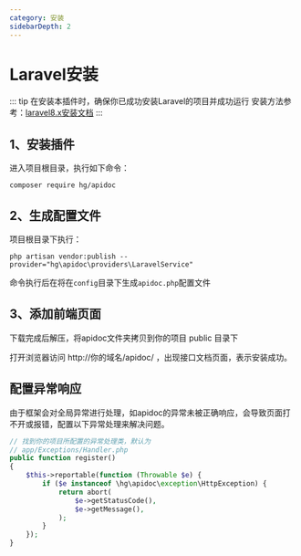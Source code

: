 ```yaml
---
category: 安装
sidebarDepth: 2
---
```


<script setup lang="ts">
import DownloadFe from "@DownloadFe";
</script>

# Laravel安装

::: tip 在安装本插件时，确保你已成功安装Laravel的项目并成功运行
安装方法参考：[laravel8.x安装文档](https://laravel.com/docs/8.x/installation)
:::



## 1、安装插件
进入项目根目录，执行如下命令：
```
composer require hg/apidoc
```

## 2、生成配置文件
项目根目录下执行：
```
php artisan vendor:publish --provider="hg\apidoc\providers\LaravelService"
```
命令执行后在将在`config`目录下生成`apidoc.php`配置文件

## 3、添加前端页面

<ClientOnly>
<DownloadFe ></DownloadFe>
</ClientOnly>


下载完成后解压，将apidoc文件夹拷贝到你的项目 public 目录下

打开浏览器访问   http://你的域名/apidoc/ ，出现接口文档页面，表示安装成功。


## 配置异常响应

由于框架会对全局异常进行处理，如apidoc的异常未被正确响应，会导致页面打不开或报错，配置以下异常处理来解决问题。

```php
// 找到你的项目所配置的异常处理类，默认为
// app/Exceptions/Handler.php
public function register()
{
    $this->reportable(function (Throwable $e) {
        if ($e instanceof \hg\apidoc\exception\HttpException) {
            return abort(
                $e->getStatusCode(),
                $e->getMessage(),
            );
        }
    });
}
```
